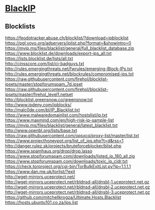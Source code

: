# [BlackIP](https://github.com/maravento/blackip#sources)

## Blocklists
https://feodotracker.abuse.ch/blocklist/?download=ipblocklist
<br>
https://pgl.yoyo.org/adservers/iplist.php?format=&showintro=0
<br>
https://myip.ms/files/blacklist/general/full_blacklist_database.zip
<br>
https://www.blocklist.de/downloads/export-ips_all.txt
<br>
https://lists.blocklist.de/lists/all.txt
<br>
http://cinsscore.com/list/ci-badguys.txt
<br>
http://rules.emergingthreats.net/fwrules/emerging-Block-IPs.txt
<br>
http://rules.emergingthreats.net/blockrules/compromised-ips.txt
<br>
https://raw.githubusercontent.com/firehol/blocklist-ipsets/master/stopforumspam_7d.ipset
<br>
https://raw.githubusercontent.com/firehol/blocklist-ipsets/master/firehol_level1.netset
<br>
http://blocklist.greensnow.co/greensnow.txt
<br>
http://www.ipdeny.com/ipblocks/
<br>
http://malc0de.com/bl/IP_Blacklist.txt
<br>
https://www.malwaredomainlist.com/hostslist/ip.txt
<br>
https://www.maxmind.com/en/high-risk-ip-sample-list
<br>
https://myip.ms/files/blacklist/general/latest_blacklist.txt
<br>
http://www.openbl.org/lists/base.txt
<br>
https://raw.githubusercontent.com/opsxcq/proxy-list/master/list.txt
<br>
https://www.projecthoneypot.org/list_of_ips.php?t=d&rss=1
<br>
http://danger.rulez.sk/projects/bruteforceblocker/blist.php
<br>
https://www.spamhaus.org/drop/drop.lasso
<br>
https://www.stopforumspam.com/downloads/listed_ip_180_all.zip
<br>
https://www.stopforumspam.com/downloads/toxic_ip_cidr.txt
<br>
https://check.torproject.org/cgi-bin/TorBulkExitList.py?ip=1.1.1.1
<br>
https://www.dan.me.uk/torlist/?exit
<br>
http://wget-mirrors.uceprotect.net/
<br>
http://wget-mirrors.uceprotect.net/rbldnsd-all/dnsbl-1.uceprotect.net.gz
<br>
http://wget-mirrors.uceprotect.net/rbldnsd-all/dnsbl-2.uceprotect.net.gz
<br>
http://wget-mirrors.uceprotect.net/rbldnsd-all/dnsbl-3.uceprotect.net.gz
<br>
https://github.com/mitchellkrogza/Ultimate.Hosts.Blacklist
<br>
https://hosts.ubuntu101.co.za/ips.list
<br>
